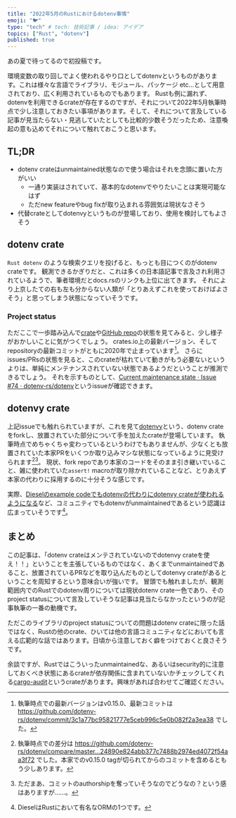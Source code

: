 ```yaml
---
title: "2022年5月のRustにおけるdotenv事情"
emoji: "🐦"
type: "tech" # tech: 技術記事 / idea: アイデア
topics: ["Rust", "dotenv"]
published: true
---
```


あの夏で待ってるので初投稿です。

環境変数の取り回しでよく使われるやり口としてdotenvというものがあります。これは様々な言語でライブラリ、モジュール、パッケージ etc...として用意されており、広く利用されているものでもあります。
Rustも例に漏れず、dotenvを利用できるcrateが存在するのですが、それについて2022年5月執筆時点で少し注意しておきたい事項があります。そして、それについて言及している記事が見当たらない・見逃していたとしても比較的少数そうだったため、注意喚起の意も込めてそれについて触れておこうと思います。

## TL;DR

- dotenv crateはunmaintained状態なので使う場合はそれを念頭に置いた方がいい
  - 一通り実装はされていて、基本的なdotenvでやりたいことは実現可能なはず
  - ただnew featureやbug fixが取り込まれる雰囲気は現状なさそう
- 代替crateとしてdotenvyというものが登場しており、使用を検討してもよさそう

## dotenv crate

`Rust dotenv` のような検索クエリを投げると、もっとも目につくのがdotenv crateです。
観測できるかぎりだと、これは多くの日本語記事で言及され利用されているようで、筆者環境だとdocs.rsのリンクも上位に出てきます。
それにより上京したての右も左も分からない人類が「とりあえずこれを使っておけばよさそう」と思ってしまう状態になっていそうです。

### Project status

ただここで一歩踏み込んで[crate]や[GitHub repo]の状態を見てみると、少し様子がおかしいことに気がつくでしょう。
crates.io上の最新バージョン、そしてrepositoryの最新コミットがともに2020年で止まっています[^1]。
さらにissues/PRsの状態を見ると、このcrateが枯れていて動きがもう必要ないというよりは、単純にメンテナンスされていない状態であるようだということが推測できるでしょう。
それを示すものとして、[Current maintenance state · Issue #74 · dotenv-rs/dotenv](https://github.com/dotenv-rs/dotenv/issues/74)というissueが確認できます。

## dotenvy crate

上記issueでも触れられていますが、これを見て[dotenvy]という、dotenv crateをforkし、放置されていた部分について手を加えたcrateが登場しています。
執筆時点でめちゃくちゃ変わっているというわけでもありませんが、少なくとも放置されていた本家PRをいくつか取り込みマシな状態になっているように見受けられます[^2][^3]。
現状、fork repoであり本家のコードをそのまま引き継いでいること、雑に使われていた`assert!` macroが取り除かれていることなど、とりあえず本家の代わりに採用するのに十分そうな感じです。

実際、[Dieselのexample codeでもdotenvの代わりにdotenvy crateが使われるようになる][Diesel PR]など、コミュニティでもdotenvがunmaintainedであるという認識は広まっていそうです[^4]。

## まとめ

この記事は、「dotenv crateはメンテされていないのでdotenvy crateを使え！！」ということを主張しているものではなく、あくまでunmaintainedであること、放置されているPRなどを取り込んだものとしてdotenvy crateがあるということを周知するという意味合いが強いです。
冒頭でも触れましたが、観測範囲内でのRustでのdotenv周りについては現状dotenv crate一色であり、そのproject statusについて言及していそうな記事は見当たらなかったというのが記事執筆の一番の動機です。

ただこのライブラリのproject statusについての問題はdotenv crateに限った話ではなく、Rustの他のcrate、ひいては他の言語コミュニティなどにおいても言える広範的な話ではあります。日頃から注意しておく癖をつけておくと良さそうです。

余談ですが、Rustではこういったunmaintainedな、あるいはsecurity的に注意しておくべき状態にあるcrateが依存関係に含まれていないかチェックしてくれる[cargo-audit]というcrateがあります。興味があれば合わせてご確認ください。

[dotenvy]: https://crates.io/crates/dotenvy
[crate]: https://crates.io/crates/dotenv
[GitHub repo]: https://github.com/dotenv-rs/dotenv
[cargo-audit]: https://crates.io/crates/cargo-audit
[Diesel PR]: https://github.com/diesel-rs/diesel/pull/3085

[^1]: 執筆時点での最新バージョンはv0.15.0、最新コミットは https://github.com/dotenv-rs/dotenv/commit/3c1a77bc95821777e5ceb996c5e0b082f2a3ea38 でした。
[^2]: 執筆時点での差分は https://github.com/dotenv-rs/dotenv/compare/master...24890e824abb377c7488b2974ed4072f54aa3f72 でした。本家でのv0.15.0 tagが切られてからのコミットを含めるともう少しあります。
[^3]: ただまあ、コミットのauthorshipを奪っていそうなのでどうなの？という感はありますが……。
[^4]: DieselはRustにおいて有名なORMの1つです。

